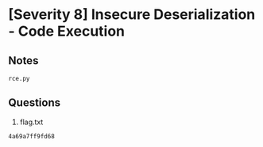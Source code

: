 # [Severity 8] Insecure Deserialization - Code Execution

## Notes
```
rce.py
```

## Questions
1. flag.txt
```
4a69a7ff9fd68
```